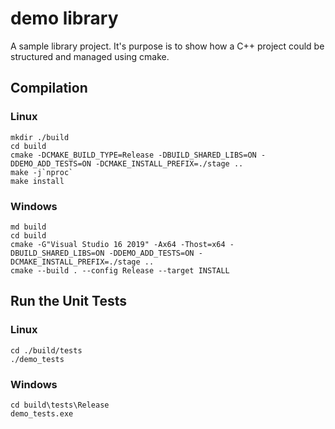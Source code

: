 # demo library

A sample library project. It's purpose is to show how a C++ project could be structured and managed using cmake.

## Compilation

### Linux

    mkdir ./build
    cd build
    cmake -DCMAKE_BUILD_TYPE=Release -DBUILD_SHARED_LIBS=ON -DDEMO_ADD_TESTS=ON -DCMAKE_INSTALL_PREFIX=./stage ..
    make -j`nproc`
    make install

### Windows

    md build
    cd build
    cmake -G"Visual Studio 16 2019" -Ax64 -Thost=x64 -DBUILD_SHARED_LIBS=ON -DDEMO_ADD_TESTS=ON -DCMAKE_INSTALL_PREFIX=./stage ..
    cmake --build . --config Release --target INSTALL

## Run the Unit Tests

### Linux

    cd ./build/tests
    ./demo_tests

### Windows

    cd build\tests\Release
    demo_tests.exe

